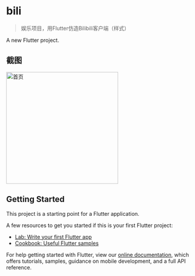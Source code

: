 # bili
> 娱乐项目，用Flutter仿造Bilibili客户端（样式） 

A new Flutter project.

## 截图
<img src="../master/github/img/index_v_2019_03_30.png" height="300" alt="首页"/>

## Getting Started

This project is a starting point for a Flutter application.

A few resources to get you started if this is your first Flutter project:

- [Lab: Write your first Flutter app](https://flutter.io/docs/get-started/codelab)
- [Cookbook: Useful Flutter samples](https://flutter.io/docs/cookbook)

For help getting started with Flutter, view our 
[online documentation](https://flutter.io/docs), which offers tutorials, 
samples, guidance on mobile development, and a full API reference.
